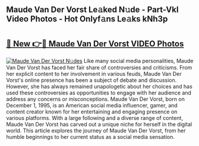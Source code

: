 ## Maude Van Der Vorst Le𝚊ked N𝚞de - Part-VkI Video Photos - Hot Onlyf𝚊ns Le𝚊ks kNh3p

# <h2><a href="http://ac21161.deff.icu/?id=Maude+Van+Der+Vorst">🔗 New 👉🔴 Maude Van Der Vorst VIDEO Photos</a></h2>

[![Maude Van Der Vorst N𝚞des](https://i.imgur.com/rIISA9y.gif)](http://ac21161.deff.icu/?id=Maude+Van+Der+Vorst)
Like many social media personalities, Maude Van Der Vorst has faced her fair share of controversies and criticisms. From her explicit content to her involvement in various feuds, Maude Van Der Vorst's online presence has been a subject of debate and discussion. However, she has always remained unapologetic about her choices and has used these controversies as opportunities to engage with her audience and address any concerns or misconceptions. Maude Van Der Vorst, born on December 1, 1995, is an American social media influencer, gamer, and content creator known for her entertaining and engaging presence on various platforms. With a large following and a diverse range of content, Maude Van Der Vorst has carved out a unique niche for herself in the digital world. This article explores the journey of Maude Van Der Vorst, from her humble beginnings to her current status as a social media sensation.
